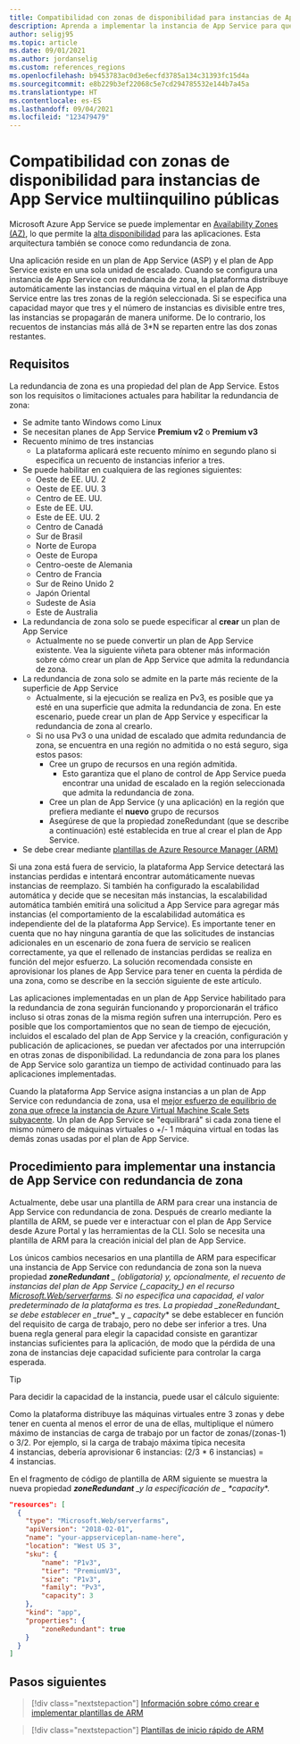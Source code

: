 ```yaml
---
title: Compatibilidad con zonas de disponibilidad para instancias de App Service multiinquilino públicas
description: Aprenda a implementar la instancia de App Service para que las aplicaciones tengan redundancia de zona.
author: seligj95
ms.topic: article
ms.date: 09/01/2021
ms.author: jordanselig
ms.custom: references_regions
ms.openlocfilehash: b9453783ac0d3e6ecfd3785a134c31393fc15d4a
ms.sourcegitcommit: e8b229b3ef22068c5e7cd294785532e144b7a45a
ms.translationtype: HT
ms.contentlocale: es-ES
ms.lasthandoff: 09/04/2021
ms.locfileid: "123479479"
---
```

# <a name="availability-zone-support-for-public-multi-tenant-app-service"></a>Compatibilidad con zonas de disponibilidad para instancias de App Service multiinquilino públicas

Microsoft Azure App Service se puede implementar en [Availability Zones (AZ)](../availability-zones/az-overview.md), lo que permite la [alta disponibilidad](https://en.wikipedia.org/wiki/High_availability) para las aplicaciones. Esta arquitectura también se conoce como redundancia de zona.

Una aplicación reside en un plan de App Service (ASP) y el plan de App Service existe en una sola unidad de escalado. Cuando se configura una instancia de App Service con redundancia de zona, la plataforma distribuye automáticamente las instancias de máquina virtual en el plan de App Service entre las tres zonas de la región seleccionada. Si se especifica una capacidad mayor que tres y el número de instancias es divisible entre tres, las instancias se propagarán de manera uniforme. De lo contrario, los recuentos de instancias más allá de 3*N se reparten entre las dos zonas restantes.

## <a name="requirements"></a>Requisitos

La redundancia de zona es una propiedad del plan de App Service. Estos son los requisitos o limitaciones actuales para habilitar la redundancia de zona:

- Se admite tanto Windows como Linux
- Se necesitan planes de App Service **Premium v2** o **Premium v3**
- Recuento mínimo de tres instancias
  - La plataforma aplicará este recuento mínimo en segundo plano si especifica un recuento de instancias inferior a tres.
- Se puede habilitar en cualquiera de las regiones siguientes:
  - Oeste de EE. UU. 2
  - Oeste de EE. UU. 3
  - Centro de EE. UU.
  - Este de EE. UU.
  - Este de EE. UU. 2
  - Centro de Canadá
  - Sur de Brasil
  - Norte de Europa
  - Oeste de Europa
  - Centro-oeste de Alemania
  - Centro de Francia
  - Sur de Reino Unido 2
  - Japón Oriental
  - Sudeste de Asia
  - Este de Australia
- La redundancia de zona solo se puede especificar al **crear** un plan de App Service
  - Actualmente no se puede convertir un plan de App Service existente. Vea la siguiente viñeta para obtener más información sobre cómo crear un plan de App Service que admita la redundancia de zona.
- La redundancia de zona solo se admite en la parte más reciente de la superficie de App Service
  - Actualmente, si la ejecución se realiza en Pv3, es posible que ya esté en una superficie que admita la redundancia de zona. En este escenario, puede crear un plan de App Service y especificar la redundancia de zona al crearlo.
  - Si no usa Pv3 o una unidad de escalado que admita redundancia de zona, se encuentra en una región no admitida o no está seguro, siga estos pasos:
    - Cree un grupo de recursos en una región admitida.
        - Esto garantiza que el plano de control de App Service pueda encontrar una unidad de escalado en la región seleccionada que admita la redundancia de zona.
    - Cree un plan de App Service (y una aplicación) en la región que prefiera mediante el **nuevo** grupo de recursos
    - Asegúrese de que la propiedad zoneRedundant (que se describe a continuación) esté establecida en true al crear el plan de App Service.
- Se debe crear mediante [plantillas de Azure Resource Manager (ARM)](../azure-resource-manager/templates/overview.md)

Si una zona está fuera de servicio, la plataforma App Service detectará las instancias perdidas e intentará encontrar automáticamente nuevas instancias de reemplazo. Si también ha configurado la escalabilidad automática y decide que se necesitan más instancias, la escalabilidad automática también emitirá una solicitud a App Service para agregar más instancias (el comportamiento de la escalabilidad automática es independiente del de la plataforma App Service). Es importante tener en cuenta que no hay ninguna garantía de que las solicitudes de instancias adicionales en un escenario de zona fuera de servicio se realicen correctamente, ya que el rellenado de instancias perdidas se realiza en función del mejor esfuerzo. La solución recomendada consiste en aprovisionar los planes de App Service para tener en cuenta la pérdida de una zona, como se describe en la sección siguiente de este artículo.

Las aplicaciones implementadas en un plan de App Service habilitado para la redundancia de zona seguirán funcionando y proporcionarán el tráfico incluso si otras zonas de la misma región sufren una interrupción. Pero es posible que los comportamientos que no sean de tiempo de ejecución, incluidos el escalado del plan de App Service y la creación, configuración y publicación de aplicaciones, se puedan ver afectados por una interrupción en otras zonas de disponibilidad. La redundancia de zona para los planes de App Service solo garantiza un tiempo de actividad continuado para las aplicaciones implementadas.

Cuando la plataforma App Service asigna instancias a un plan de App Service con redundancia de zona, usa el [mejor esfuerzo de equilibrio de zona que ofrece la instancia de Azure Virtual Machine Scale Sets subyacente](../virtual-machine-scale-sets/virtual-machine-scale-sets-use-availability-zones.md#zone-balancing). Un plan de App Service se "equilibrará" si cada zona tiene el mismo número de máquinas virtuales o +/- 1 máquina virtual en todas las demás zonas usadas por el plan de App Service.

## <a name="how-to-deploy-a-zone-redundant-app-service"></a>Procedimiento para implementar una instancia de App Service con redundancia de zona

Actualmente, debe usar una plantilla de ARM para crear una instancia de App Service con redundancia de zona. Después de crearlo mediante la plantilla de ARM, se puede ver e interactuar con el plan de App Service desde Azure Portal y las herramientas de la CLI. Solo se necesita una plantilla de ARM para la creación inicial del plan de App Service.

Los únicos cambios necesarios en una plantilla de ARM para especificar una instancia de App Service con redundancia de zona son la nueva propiedad ***zoneRedundant** _ (obligatoria) y, opcionalmente, el recuento de instancias del plan de App Service (_*_capacity_*_) en el recurso [Microsoft.Web/serverfarms](https://docs.microsoft.com/azure/templates/microsoft.web/serverfarms?tabs=json). Si no especifica una capacidad, el valor predeterminado de la plataforma es tres. La propiedad _*_zoneRedundant_*_ se debe establecer en _*_true_*_ y _ *_capacity_** se debe establecer en función del requisito de carga de trabajo, pero no debe ser inferior a tres. Una buena regla general para elegir la capacidad consiste en garantizar instancias suficientes para la aplicación, de modo que la pérdida de una zona de instancias deje capacidad suficiente para controlar la carga esperada.

> [!TIP]
> Para decidir la capacidad de la instancia, puede usar el cálculo siguiente:
>
> Como la plataforma distribuye las máquinas virtuales entre 3 zonas y debe tener en cuenta al menos el error de una de ellas, multiplique el número máximo de instancias de carga de trabajo por un factor de zonas/(zonas-1) o 3/2. Por ejemplo, si la carga de trabajo máxima típica necesita 4 instancias, debería aprovisionar 6 instancias: (2/3 * 6 instancias) = 4 instancias.
>

En el fragmento de código de plantilla de ARM siguiente se muestra la nueva propiedad ***zoneRedundant** _y la especificación de _ *_capacity_**.

```json
"resources": [
  {
    "type": "Microsoft.Web/serverfarms",
    "apiVersion": "2018-02-01",
    "name": "your-appserviceplan-name-here",
    "location": "West US 3",
    "sku": {
        "name": "P1v3",
        "tier": "PremiumV3",
        "size": "P1v3",
        "family": "Pv3",
        "capacity": 3
    },
    "kind": "app",
    "properties": {
        "zoneRedundant": true
    }
  }
]
```

## <a name="next-steps"></a>Pasos siguientes

> [!div class="nextstepaction"]
> [Información sobre cómo crear e implementar plantillas de ARM](../azure-resource-manager/templates/quickstart-create-templates-use-visual-studio-code.md)

> [!div class="nextstepaction"]
> [Plantillas de inicio rápido de ARM](https://azure.microsoft.com/resources/templates/)
